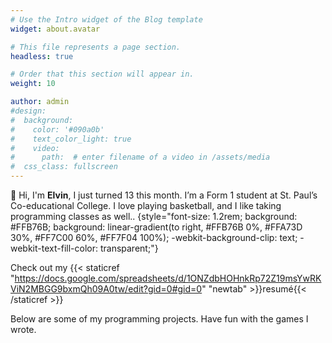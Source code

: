 ```yaml
---
# Use the Intro widget of the Blog template
widget: about.avatar

# This file represents a page section.
headless: true

# Order that this section will appear in.
weight: 10

author: admin
#design:
#  background:
#    color: '#090a0b'
#    text_color_light: true
#    video:
#      path:  # enter filename of a video in /assets/media
#  css_class: fullscreen
---
```


👋 Hi, I'm **Elvin**, I just turned 13 this month. I’m a Form 1 student at St. Paul’s Co-educational College.
I love playing basketball, and I like taking programming classes as well..
{style="font-size: 1.2rem; background: #FFB76B; background: linear-gradient(to right, #FFB76B 0%, #FFA73D 30%, #FF7C00 60%, #FF7F04 100%); -webkit-background-clip: text; -webkit-text-fill-color: transparent;"}

Check out my {{< staticref "https://docs.google.com/spreadsheets/d/1ONZdbHOHnkRp72Z19msYwRKViN2MBGG9bxmQh09A0tw/edit?gid=0#gid=0" "newtab" >}}resumé{{< /staticref >}}




Below are some of my programming projects. Have fun with the games I wrote.

